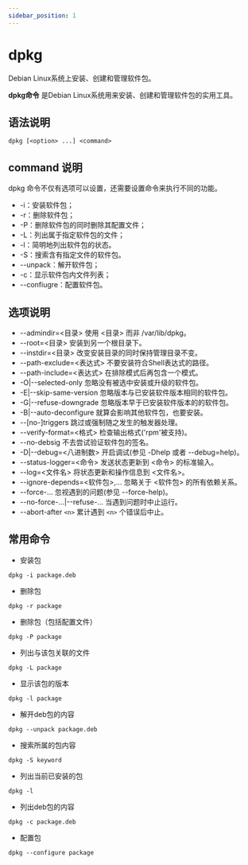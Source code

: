 ```yaml
---
sidebar_position: 1
---
```


# dpkg

Debian Linux系统上安装、创建和管理软件包。

**dpkg命令** 是Debian Linux系统用来安装、创建和管理软件包的实用工具。

## 语法说明

```
dpkg [<option> ...] <command>
```

## command 说明

dpkg 命令不仅有选项可以设置，还需要设置命令来执行不同的功能。

- -i：安装软件包；
- -r：删除软件包；
- -P：删除软件包的同时删除其配置文件；
- -L：列出属于指定软件包的文件；
- -l：简明地列出软件包的状态。
- -S：搜索含有指定文件的软件包。
- --unpack：解开软件包；
- -c：显示软件包内文件列表；
- --confiugre：配置软件包。

## 选项说明

- --admindir=<目录>          使用 <目录> 而非 /var/lib/dpkg。
- --root=<目录>              安装到另一个根目录下。
- --instdir=<目录>           改变安装目录的同时保持管理目录不变。
- --path-exclude=<表达式>    不要安装符合Shell表达式的路径。
- --path-include=<表达式>    在排除模式后再包含一个模式。
- -O|--selected-only         忽略没有被选中安装或升级的软件包。
- -E|--skip-same-version     忽略版本与已安装软件版本相同的软件包。
- -G|--refuse-downgrade      忽略版本早于已安装软件版本的的软件包。
- -B|--auto-deconfigure      就算会影响其他软件包，也要安装。
- --[no-]triggers            跳过或强制随之发生的触发器处理。
- --verify-format=<格式>     检查输出格式('rpm'被支持)。
- --no-debsig                不去尝试验证软件包的签名。
- -D|--debug=<八进制数>      开启调试(参见 -Dhelp 或者 --debug=help)。
- --status-logger=<命令>     发送状态更新到 <命令> 的标准输入。
- --log=<文件名>             将状态更新和操作信息到 <文件名>。
- --ignore-depends=<软件包>,... 		 忽略关于 <软件包> 的所有依赖关系。
- --force-...                忽视遇到的问题(参见 --force-help)。
- --no-force-...|--refuse-... 	 当遇到问题时中止运行。
- --abort-after `<n>`         累计遇到 `<n>` 个错误后中止。

## 常用命令

- 安装包

```
dpkg -i package.deb
```

- 删除包

```
dpkg -r package
```

- 删除包（包括配置文件）

```
dpkg -P package
```

- 列出与该包关联的文件

```
dpkg -L package
```

- 显示该包的版本

```
dpkg -l package
```

- 解开deb包的内容

```
dpkg --unpack package.deb
```

- 搜索所属的包内容

```
dpkg -S keyword
```

- 列出当前已安装的包

```
dpkg -l
```

- 列出deb包的内容

```
dpkg -c package.deb
```

- 配置包

```
dpkg --configure package
```
